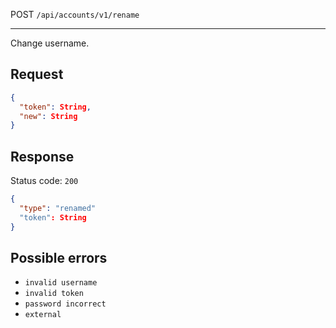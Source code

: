 POST `/api/accounts/v1/rename`

---

Change username.

## Request

```json
{
  "token": String,
  "new": String
}
```

## Response

Status code: `200`

```json
{
  "type": "renamed"
  "token": String
}
```

## Possible errors

- `invalid username`
- `invalid token`
- `password incorrect`
- `external`
